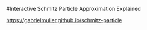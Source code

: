 #Interactive Schmitz Particle Approximation Explained

https://gabrielmuller.github.io/schmitz-particle
